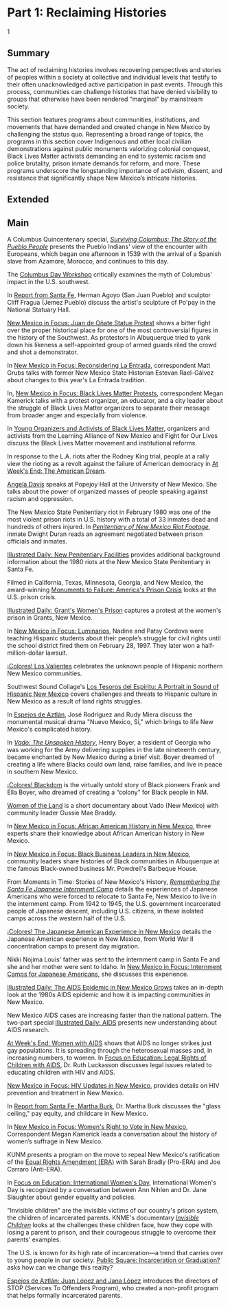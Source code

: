 # Part 1: Reclaiming Histories

1

## Summary

The act of reclaiming histories involves recovering perspectives and stories of peoples within a society at collective and individual levels that testify to their often unacknowledged active participation in past events. Through this process, communities can challenge histories that have denied visibility to groups that otherwise have been rendered “marginal” by mainstream society.

This section features programs about communities, institutions, and movements that have demanded and created change in New Mexico by challenging the status quo. Representing a broad range of topics, the programs in this section cover Indigenous and other local civilian demonstrations against public monuments valorizing colonial conquest, Black Lives Matter activists demanding an end to systemic racism and police brutality, prison inmate demands for reform, and more. These programs underscore the longstanding importance of activism, dissent, and resistance that significantly shape New Mexico’s intricate histories.

## Extended

## Main

A Columbus Quincentenary special, [*Surviving Columbus: The Story of the Pueblo People*](/catalog/cpb-aacip-526-jh3cz33930) presents the Pueblo Indians' view of the encounter with Europeans, which began one afternoon in 1539 with the arrival of a Spanish slave from Azamore, Morocco, and continues to this day. 

The [Columbus Day Workshop](/catalog/cpb-aacip-207-289gj0px) critically examines the myth of Columbus' impact in the U.S. southwest.

In [Report from Santa Fe](/catalog/cpb-aacip-c88897eda6f), Herman Agoyo (San Juan Pueblo) and sculptor Cliff Fragua (Jemez Pueblo) discuss the artist's sculpture of Po'pay in the National Statuary Hall.

[New Mexico in Focus: Juan de Oñate Statue Protest](/catalog/cpb-aacip-686d1be50d9) shows a bitter fight over the proper historical place for one of the most controversial figures in the history of the Southwest. As protestors in Albuquerque tried to yank down his likeness a self-appointed group of armed guards riled the crowd and shot a demonstrator.

In [New Mexico in Focus: Reconsidering La Entrada](/catalog/cpb-aacip-5dcda8ee12e?start=941.12&end=2049.09), correspondent Matt Grubs talks with former New Mexico State Historian Estevan Rael-Gálvez about changes to this year's La Entrada tradition.

In, [New Mexico in Focus: Black Lives Matter Protests](/catalog/cpb-aacip-b29f3a40580), correspondent Megan Kamerick talks with a protest organizer, an educator, and a city leader about the struggle of Black Lives Matter organizers to separate their message from broader anger and especially from violence.

In [Young Organizers and Activists of Black Lives Matter](/catalog/cpb-aacip-61ba49b423a?start=1928.97&end=2773.36), organizers and activists from the Learning Alliance of New Mexico and Fight for Our Lives discuss the Black Lives Matter movement and institutional reforms.

In response to the L.A. riots after the Rodney King trial, people at a rally view the rioting as a revolt against the failure of American democracy in [At Week's End: The American Dream](/catalog/cpb-aacip-191-418kpwwx).

[Angela Davis](/catalog/cpb-aacip-207-08v9s5dd) speaks at Popejoy Hall at the University of New Mexico. She talks about the power of organized masses of people speaking against racism and oppression.

The New Mexico State Penitentiary riot in February 1980 was one of the most violent prison riots in U.S. history with a total of 33 inmates dead and hundreds of others injured. In [*Penitentiary of New Mexico Riot Footage*](/catalog/cpb-aacip-862224a4288), inmate Dwight Duran reads an agreement negotiated between prison officials and inmates. 

[Illustrated Daily: New Penitentiary Facilities](/catalog/cpb-aacip-191-687h4bt1?start=150.83&end=317.48) provides additional background information about the 1980 riots at the New Mexico State Penitentiary in Santa Fe.

Filmed in California, Texas, Minnesota, Georgia, and New Mexico, the award-winning [Monuments to Failure: America's Prison Crisis](/catalog/cpb-aacip-191-66j0zwpr) looks at the U.S. prison crisis. 

[Illustrated Daily: Grant's Women's Prison](/catalog/cpb-aacip-191-20fttgv7) captures a protest at the women's prison in Grants, New Mexico. 

In [New Mexico in Focus: Luminarios](/catalog/cpb-aacip-23602f4a023), Nadine and Patsy Cordova were teaching Hispanic students about their people’s struggle for civil rights until the school district fired them on February 28, 1997. They later won a half-million-dollar lawsuit.

[¡Colores! Los Valientes](/catalog/cpb-aacip-191-84zgn1z2) celebrates the unknown people of Hispanic northern New Mexico communities. 

Southwest Sound Collage's [Los Tesoros del Espíritu: A Portrait in Sound of Hispanic New Mexico](/catalog/cpb-aacip-207-61rfjd1n) covers challenges and threats to Hispanic culture in New Mexico as a result of land rights struggles.

In [Espejos de Aztlán](/catalog/cpb-aacip-c198c660e62?start=57.6&end=1922.82), José Rodríguez and Rudy Miera discuss the monumental musical drama "Nuevo Mexico, Sí," which brings to life New Mexico's complicated history.

In [*Vado: The Unspoken History*](/catalog/cpb-aacip-79e43ae2f15), Henry Boyer, a resident of Georgia who was working for the Army delivering supplies in the late nineteenth century, became enchanted by New Mexico during a brief visit. Boyer dreamed of creating a life where Blacks could own land, raise families, and live in peace in southern New Mexico.

[¡Colores! Blackdom](/catalog/cpb-aacip-191-182jm7sh?start=103.36&end=1719.47) is the virtually untold story of Black pioneers Frank and Ella Boyer, who dreamed of creating a “colony” for Black people in NM.

[Women of the Land](/catalog/cpb-aacip-4e9db3deaf4?start=845.39&end=1124.63) is a short documentary about Vado (New Mexico) with community leader Gussie Mae Braddy.

In [New Mexico in Focus: African American History in New Mexico](/catalog/cpb-aacip-920d538fc74?start=740.52&end=1675.8), three experts share their knowledge about African American history in New Mexico.

In [New Mexico in Focus: Black Business Leaders in New Mexico](/catalog/cpb-aacip-191-805x6k96?start=1272.49&end=2593.8), community leaders share histories of Black communities in Albuquerque at the famous Black-owned business Mr. Powdrell's Barbeque House.

From Moments in Time: Stories of New Mexico's History, [*Remembering the Santa Fe Japanese Internment Camp*](/catalog/cpb-aacip-7d62f718638) details the experiences of Japanese Americans who were forced to relocate to Santa Fe, New Mexico to live in the internment camp. From 1942 to 1945, the U.S. government incarcerated people of Japanese descent, including U.S. citizens, in these isolated camps across the western half of the U.S. 

[¡Colores! The Japanese American Experience in New Mexico](/catalog/cpb-aacip-191-87pnw5pp?start=121.51&end=1266.64) details the Japanese American experience in New Mexico, from World War II concentration camps to present day migration.

Nikki Nojima Louis' father was sent to the internment camp in Santa Fe and she and her mother were sent to Idaho. In [New Mexico in Focus: Internment Camps for Japanese Americans](/catalog/cpb-aacip-22369c20fee?start=618.63&end=1540.38), she discusses this experience.

[Illustrated Daily: The AIDS Epidemic in New Mexico Grows](/catalog/cpb-aacip-191-515mkrvv) takes an in-depth look at the 1980s AIDS epidemic and how it is impacting communities in New Mexico. 

New Mexico AIDS cases are increasing faster than the national pattern. The two-part special [Illustrated Daily: AIDS](/catalog/cpb-aacip-006d5989b8a) presents new understanding about AIDS research.

[At Week's End: Women with AIDS](/catalog/cpb-aacip-191-53wstws8) shows that AIDS no longer strikes just gay populations. It is spreading through the heterosexual masses and, in increasing numbers, to women.
In [Focus on Education: Legal Rights of Children with AIDS](/catalog/cpb-aacip-207-50gthzkp), Dr. Ruth Luckasson discusses legal issues related to educating children with HIV and AIDS.

[New Mexico in Focus: HIV Updates in New Mexico](/catalog/cpb-aacip-9c92065cf28?start=2071.79&end=2937.61), provides details on HIV prevention and treatment in New Mexico.

In [Report from Santa Fe; Martha Burk](/catalog/cpb-aacip-558f425b766), Dr. Martha Burk discusses the "glass ceiling," pay equity, and childcare in New Mexico.

In [New Mexico in Focus: Women's Right to Vote in New Mexico](/catalog/cpb-aacip-a50ba289541?start=774.27&end=1273.8), Correspondent Megan Kamerick leads a conversation about the history of women’s suffrage in New Mexico.

KUNM presents a program on the move to repeal New Mexico's ratification of the [Equal Rights Amendment (ERA)](/catalog/cpb-aacip-207-03qv9snj) with Sarah Bradly (Pro-ERA) and Joe Carraro (Anti-ERA).

In [Focus on Education: International Women's Day](/catalog/cpb-aacip-207-859cnxj6), International Women's Day is recognized by a conversation between Ann Nihlen and Dr. Jane Slaughter about gender equality and policies.

"Invisible children" are the invisible victims of our country's prison system, the children of incarcerated parents. KNME's documentary [*Invisible Children*](/catalog/cpb-aacip-191-3976hjmf) looks at the challenges these children face, how they cope with losing a parent to prison, and their courageous struggle to overcome their parents' examples.

The U.S. is known for its high rate of incarceration—a trend that carries over to young people in our society. [Public Square: Incarceration or Graduation?](/catalog/cpb-aacip-84edb076880) asks how can we change this reality?

[Espejos de Aztlán: Juan López and Jana López](/catalog/cpb-aacip-c23d21680b5) introduces the directors of STOP (Services To Offenders Program), who created a non-profit program that helps formally incarcerated parents.
